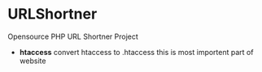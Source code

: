 # URLShortner
Opensource PHP URL Shortner Project

* **htaccess**
  convert htaccess to .htaccess
  this is most importent part of website
  
